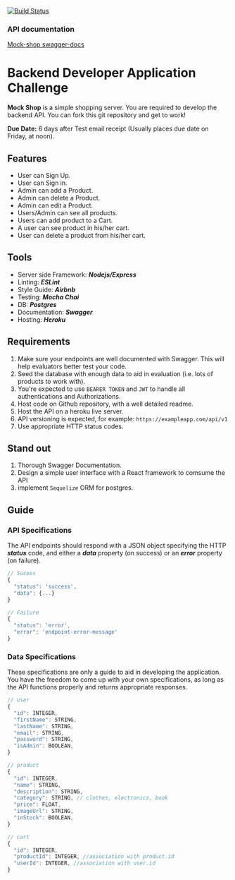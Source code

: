 [![Build Status](https://travis-ci.com/DanielAdek/mock-shop.svg?branch=master)](https://travis-ci.com/DanielAdek/mock-shop)

### API documentation
[Mock-shop swagger-docs]("https://danielmockshop.herokuapp.com/api-docs)

# Backend Developer Application Challenge

**Mock Shop** is a simple shopping server. You are required to develop the backend API. 
You can fork this git repository and get to work!

**Due Date:** 6 days after Test email receipt (Usually places due date on Friday, at noon).

## Features

- User can Sign Up.
- User can Sign in.
- Admin can add a Product.
- Admin can delete a Product.
- Admin can edit a Product.
- Users/Admin can see all products.
- Users can add product to a Cart.
- A user can see product in his/her cart.
- User can delete a product from his/her cart.

## Tools
- Server side Framework: ***Nodejs/Express***
- Linting: ***ESLint***
- Style Guide: ***Airbnb***
- Testing: ***Mocha Chai***
- DB: ***Postgres***
- Documentation: ***Swagger***
- Hosting: ***Heroku***

## Requirements
1. Make sure your endpoints are well documented with Swagger. This will help evaluators better test your code.
2. Seed the database with enough data to aid in evaluation (i.e. lots of products to work with).
3. You're expected to use `BEARER TOKEN` and `JWT` to handle all authentications and Authorizations.
4. Host code on Github repository, with a well detailed readme.
5. Host the API on a heroku live server.
6. API versioning is expected, for example: `https://exampleapp.com/api/v1`
7. Use appropriate HTTP status codes.


## Stand out
1. Thorough Swagger Documentation.
2. Design a simple user interface with a React framework to comsume the API
3. implement `Sequelize` ORM for postgres.

## Guide
### API Specifications
The API endpoints should respond with a JSON object specifying the HTTP ***status*** code, and either a ***data*** property (on success) or an ***error*** property (on failure).

```javascript
// Sucess
{
  "status": 'success',
  "data": {...}
}

// Failure
{
  "status": 'error',
  "error": 'endpoint-error-message'
}
```

### Data Specifications
These specifications are only a guide to aid in developing the application. You have the freedom to come up with your own specifications, as long as the API functions properly and returns appropriate responses. 

```javascript
// user
{
  "id": INTEGER,
  "firstName": STRING,
  "lastName": STRING,
  "email": STRING,
  "password": STRING,
  "isAdmin": BOOLEAN,
}

// product
{
  "id": INTEGER,
  "name": STRING,
  "description": STRING,
  "category": STRING, // clothes, electronics, book
  "price": FLOAT,
  "imageUrl": STRING,
  "inStock": BOOLEAN,
}

// cart
{
  "id": INTEGER,
  "productId": INTEGER, //association with product.id
  "userId": INTEGER, //association with user.id
}
```
